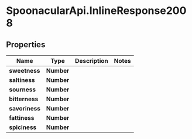 # SpoonacularApi.InlineResponse2008

## Properties

Name | Type | Description | Notes
------------ | ------------- | ------------- | -------------
**sweetness** | **Number** |  | 
**saltiness** | **Number** |  | 
**sourness** | **Number** |  | 
**bitterness** | **Number** |  | 
**savoriness** | **Number** |  | 
**fattiness** | **Number** |  | 
**spiciness** | **Number** |  | 


